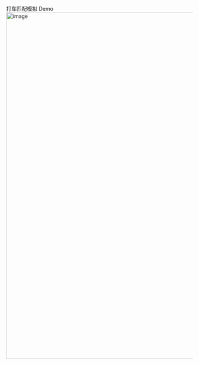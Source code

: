打车匹配模拟 Demo
<img width="1050" height="935" alt="image" src="https://github.com/user-attachments/assets/f6a58f82-e4ff-4fc6-9fe6-351b80aa9d1f" />
